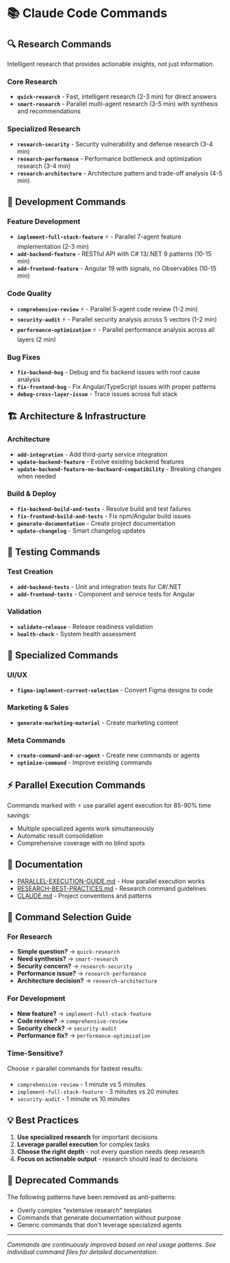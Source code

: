 # 📚 Claude Code Commands

## 🔍 Research Commands
Intelligent research that provides actionable insights, not just information.

### Core Research
- **`quick-research`** - Fast, intelligent research (2-3 min) for direct answers
- **`smart-research`** - Parallel multi-agent research (3-5 min) with synthesis and recommendations

### Specialized Research
- **`research-security`** - Security vulnerability and defense research (3-4 min)
- **`research-performance`** - Performance bottleneck and optimization research (3-4 min)
- **`research-architecture`** - Architecture pattern and trade-off analysis (4-5 min)

## 🚀 Development Commands

### Feature Development
- **`implement-full-stack-feature`** ⚡ - Parallel 7-agent feature implementation (2-3 min)
- **`add-backend-feature`** - RESTful API with C# 13/.NET 9 patterns (10-15 min)
- **`add-frontend-feature`** - Angular 19 with signals, no Observables (10-15 min)

### Code Quality
- **`comprehensive-review`** ⚡ - Parallel 5-agent code review (1-2 min)
- **`security-audit`** ⚡ - Parallel security analysis across 5 vectors (1-2 min)
- **`performance-optimization`** ⚡ - Parallel performance analysis across all layers (2 min)

### Bug Fixes
- **`fix-backend-bug`** - Debug and fix backend issues with root cause analysis
- **`fix-frontend-bug`** - Fix Angular/TypeScript issues with proper patterns
- **`debug-cross-layer-issue`** - Trace issues across full stack

## 🏗️ Architecture & Infrastructure

### Architecture
- **`add-integration`** - Add third-party service integration
- **`update-backend-feature`** - Evolve existing backend features
- **`update-backend-feature-no-backward-compatibility`** - Breaking changes when needed

### Build & Deploy
- **`fix-backend-build-and-tests`** - Resolve build and test failures
- **`fix-frontend-build-and-tests`** - Fix npm/Angular build issues
- **`generate-documentation`** - Create project documentation
- **`update-changelog`** - Smart changelog updates

## 🧪 Testing Commands

### Test Creation
- **`add-backend-tests`** - Unit and integration tests for C#/.NET
- **`add-frontend-tests`** - Component and service tests for Angular

### Validation
- **`validate-release`** - Release readiness validation
- **`health-check`** - System health assessment

## 🎨 Specialized Commands

### UI/UX
- **`figma-implement-current-selection`** - Convert Figma designs to code

### Marketing & Sales
- **`generate-marketing-material`** - Create marketing content

### Meta Commands
- **`create-command-and-or-agent`** - Create new commands or agents
- **`optimize-command`** - Improve existing commands

## ⚡ Parallel Execution Commands

Commands marked with ⚡ use parallel agent execution for 85-90% time savings:
- Multiple specialized agents work simultaneously
- Automatic result consolidation
- Comprehensive coverage with no blind spots

## 📖 Documentation

- [PARALLEL-EXECUTION-GUIDE.md](../PARALLEL-EXECUTION-GUIDE.md) - How parallel execution works
- [RESEARCH-BEST-PRACTICES.md](../RESEARCH-BEST-PRACTICES.md) - Research command guidelines
- [CLAUDE.md](../../CLAUDE.md) - Project conventions and patterns

## 🎯 Command Selection Guide

### For Research
- **Simple question?** → `quick-research`
- **Need synthesis?** → `smart-research`
- **Security concern?** → `research-security`
- **Performance issue?** → `research-performance`
- **Architecture decision?** → `research-architecture`

### For Development
- **New feature?** → `implement-full-stack-feature`
- **Code review?** → `comprehensive-review`
- **Security check?** → `security-audit`
- **Performance fix?** → `performance-optimization`

### Time-Sensitive?
Choose ⚡ parallel commands for fastest results:
- `comprehensive-review` - 1 minute vs 5 minutes
- `implement-full-stack-feature` - 3 minutes vs 20 minutes
- `security-audit` - 1 minute vs 10 minutes

## 💡 Best Practices

1. **Use specialized research** for important decisions
2. **Leverage parallel execution** for complex tasks
3. **Choose the right depth** - not every question needs deep research
4. **Focus on actionable output** - research should lead to decisions

## 🚫 Deprecated Commands

The following patterns have been removed as anti-patterns:
- Overly complex "extensive research" templates
- Commands that generate documentation without purpose
- Generic commands that don't leverage specialized agents

---

*Commands are continuously improved based on real usage patterns. See individual command files for detailed documentation.*